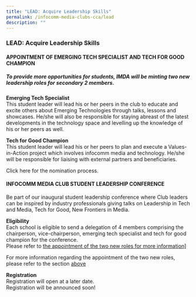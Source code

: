 ```yaml
---
title: "LEAD: Acquire Leadership Skills"
permalink: /infocomm-media-clubs-cca/lead
description: ""
---
```

### LEAD: Acquire Leadership Skills

<a name="top"></a>
#### APPOINTMENT OF EMERGING TECH SPECIALIST AND TECH FOR GOOD CHAMPION

##### To provide more opportunities for students, IMDA will be minting two new leadership roles for secondary 2 members. 

**Emerging Tech Specialist**
<br>
This student leader will lead his or her peers in the club to educate and excite others about Emerging Technologies through talks, lessons and showcases. He/she will also be responsible for staying abreast of the latest developments in the technology space and levelling up the knowledge of his or her peers as well.

**Tech for Good Champion**
<br>
This student leader will lead his or her peers to plan and execute a Values-in-Action project which involves infocomm media and technology. He/she will be responsible for liaising with external partners and beneficiaries.

Click here for the nomination process.

#### INFOCOMM MEDIA CLUB STUDENT LEADERSHIP CONFERENCE

Be part of our inaugural student leadership conference where Club leaders can be inspired by industry professionals giving talks on Leadership in Tech and Media, Tech for Good, New Frontiers in Media.

**Eligibility**<br>
Each school is eligible to send a delegation of 4 members comprising the chairperson, vice-chairperson, emerging tech specialist and tech for good champion for the conference. <br>
Please refer to <a href="#top">the appointment of the two new roles for more information]</a>

For more information regarding the appointment of the two new roles, please refer to the section <a href="#top">above<a/> 

**Registration**<br>
Registration will open at a later date. <br>
Registration will be announced soon!